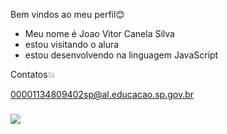 Bem vindos ao meu perfil😊

- Meu nome é Joao Vitor Canela Silva
- estou visitando o alura
- estou desenvolvendo na linguagem JavaScript

Contatos💥

00001134809402sp@al.educacao.sp.gov.br

### ![](https://media.tenor.com/E1_jRzBWWb4AAAAM/ds3.gif)
